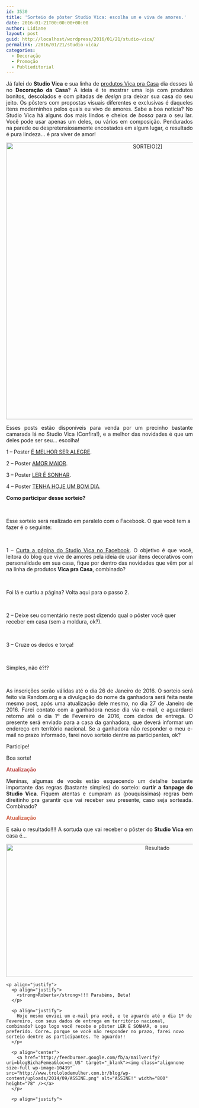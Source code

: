 ```yaml
---
id: 3530
title: 'Sorteio de pôster Studio Vica: escolha um e viva de amores.'
date: 2016-01-21T00:00:00+00:00
author: Lidiane
layout: post
guid: http://localhost/wordpress/2016/01/21/studio-vica/
permalink: /2016/01/21/studio-vica/
categories:
  - Decoração
  - Promoção
  - Publieditorial
---
```

<p align="justify">
  Já falei do <strong>Studio Vica</strong> e sua linha de <a href="http://www.decoracaodacasa.com/vica-pra-casa/" target="_blank">produtos Vica pra Casa</a> dia desses lá no <strong>Decoração da Casa</strong>? A ideia é te mostrar uma loja com produtos bonitos, descolados e com pitadas de <em>design</em> pra deixar sua casa do seu jeito. Os pôsters com propostas visuais diferentes e exclusivas é daqueles itens moderninhos pelos quais eu vivo de amores. Sabe a boa notícia? No Studio Vica há alguns dos mais lindos e cheios de <em>bossa</em> para o seu lar. Você pode usar apenas um deles, ou vários em composição. Pendurados na parede ou despretensiosamente encostados em algum lugar, o resultado é pura lindeza… é pra viver de amor!
</p>

<p align="center">
  <img class="alignnone size-full wp-image-11812" src="http://www.trololodemulher.com.br/blog/wp-content/uploads/2016/01/SORTEIO2.jpg" alt="SORTEIO[2]" width="748" height="745" />
</p>

<p align="justify">
  Esses posts estão disponíveis para venda por um precinho bastante camarada lá no Studio Vica (Confira!), e a melhor das novidades é que um deles pode ser seu… escolha!
</p>

<p align="justify">
  1 &#8211; Poster <a href="http://www.elo7.com.br/poster-e-melhor-ser-alegre/dp/5D6793" target="_blank">É MELHOR SER ALEGRE</a>.
</p>

<p align="justify">
  2 &#8211; Poster <a href="http://www.elo7.com.br/poster-amor-maior/dp/5D675A" target="_blank">AMOR MAIOR</a>.
</p>

<p align="justify">
  3 &#8211; Poster <a href="http://www.elo7.com.br/poster-ler-e-sonhar/dp/5D676E" target="_blank">LER É SONHAR</a>.
</p>

<p align="justify">
  4 &#8211; Poster <a href="http://www.elo7.com.br/poster-tenha-hoje-um-bom-dia/dp/5D67B6" target="_blank">TENHA HOJE UM BOM DIA</a>.
</p>

**Como participar desse sorteio?**

&nbsp;

Esse sorteio será realizado em paralelo com o Facebook. O que você tem a fazer é o seguinte:

&nbsp;

<p style="text-align: justify;">
  1 – <a href="https://www.facebook.com/studiovica/timeline" target="_blank">Curta a página do Studio Vica no Facebook</a>. O objetivo é que você, leitora do blog que vive de amores pela ideia de usar itens decorativos com personalidade em sua casa, fique por dentro das novidades que vêm por aí na linha de produtos <strong>Vica pra Casa</strong>, combinado?
</p>

&nbsp;

Foi lá e curtiu a página? Volta aqui para o passo 2.

&nbsp;

2 – Deixe seu comentário neste post dizendo qual o pôster você quer receber em casa (sem a moldura, ok?).

&nbsp;

3 – Cruze os dedos e torça!

&nbsp;

Simples, não é?!?

&nbsp;

<p align="justify">
  As inscrições serão válidas até o dia 26 de Janeiro de 2016. O sorteio será feito via Random.org e a divulgação do nome da ganhadora será feita neste mesmo post, após uma atualização dele mesmo, no dia 27 de Janeiro de 2016. Farei contato com a ganhadora nesse dia via e-mail, e aguardarei retorno até o dia 1º de Fevereiro de 2016, com dados de entrega. O presente será enviado para a casa da ganhadora, que deverá informar um endereço em território nacional. Se a ganhadora não responder o meu e-mail no prazo informado, farei novo sorteio dentre as participantes, ok?
</p>

<p align="justify">
  Participe!
</p>

<p align="justify">
  Boa sorte!
</p>

**<span style="color: #c0504d;">Atualização</span>**

<p style="text-align: justify;">
  Meninas, algumas de vocês estão esquecendo um detalhe bastante importante das regras (bastante simples) do sorteio: <strong>curtir a fanpage do Studio Vica</strong>. Fiquem atentas e cumpram as (pouquíssimas) regras bem direitinho pra garantir que vai receber seu presente, caso seja sorteada. Combinado?
</p>

<p align="justify">
  <strong><span style="color: #d16349;">Atualização</span></strong>
</p>

<p align="justify">
  <p align="justify">
    E saiu o resultado!!!! A sortuda que vai receber o pôster do <strong>Studio Vica</strong> em casa é…
  </p>
  
  <p align="justify">
    <p align="center">
      <img class="alignnone size-full wp-image-11828" src="http://www.trololodemulher.com.br/blog/wp-content/uploads/2016/01/Resultado.jpg" alt="Resultado" width="800" height="358" />
    </p>
    
    <p align="justify">
      <p align="justify">
        <strong>Roberta</strong>!!! Parabéns, Beta!
      </p>
      
      <p align="justify">
        Hoje mesmo enviei um e-mail pra você, e te aguardo até o dia 1º de Fevereiro, com seus dados de entrega em território nacional, combinado? Logo logo você recebe o pôster LER É SONHAR, o seu preferido. Corre… porque se você não responder no prazo, farei novo sorteio dentre as participantes. Te aguardo!!
      </p>
      
      <p align="center">
        <a href="http://feedburner.google.com/fb/a/mailverify?uri=blogBichaFemea&loc=en_US" target="_blank"><img class="alignnone size-full wp-image-10439" src="http://www.trololodemulher.com.br/blog/wp-content/uploads/2014/09/ASSINE.png" alt="ASSINE!" width="800" height="78" /></a>
      </p>
      
      <p align="justify">